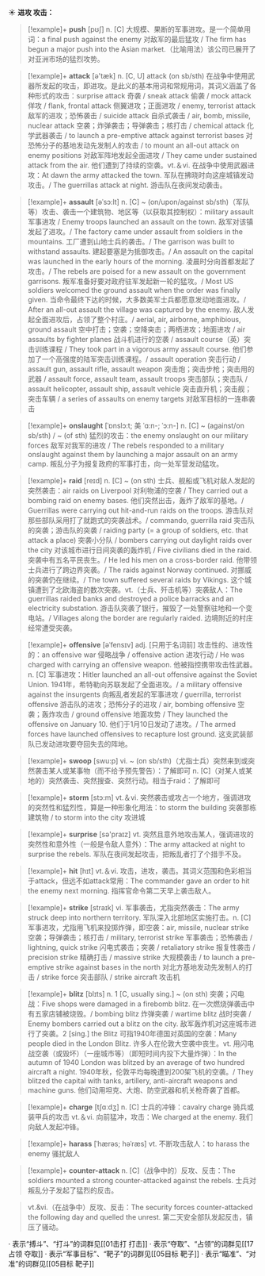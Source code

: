 ☀ <span class="category">**进攻 攻击：**</span>
>[!example]+ <span class="vocabulary">**push**</span> [pʊʃ] 
> <span class="definition">n. [C] 大规模、果断的军事进攻。是一个简单用词：</span>a final push against the enemy 对敌军的最后猛攻 / The firm has begun a major push into the Asian market.（比喻用法）该公司已展开了对亚洲市场的猛烈攻势。

>[!example]+ <span class="vocabulary">**attack**</span> [ə'tæk] 
> <span class="definition">n. [C, U] attack (on sb/sth) 在战争中使用武器所发起的攻击，即进攻。是此义的基本用词和常规用词，其词义涵盖了各种形式的攻击：</span>surprise attack 奇袭 / sneak attack 偷袭 / mock attack 佯攻 / flank, frontal attack 侧翼进攻；正面进攻 / enemy, terrorist attack 敌军的进攻；恐怖袭击 / suicide attack 自杀式袭击 / air, bomb, missile, nuclear attack 空袭；炸弹袭击；导弹袭击；核打击 / chemical attack 化学武器袭击 / to launch a pre-emptive attack against terrorist bases 对恐怖分子的基地发动先发制人的攻击 / to mount an all-out attack on enemy positions 对敌军阵地发起全面进攻 / They came under sustained attack from the air. 他们遭到了持续的空袭。<span class="definition">vt.＆vi. 在战争中使用武器进攻：</span>At dawn the army attacked the town. 军队在拂晓时向这座城镇发动攻击。/ The guerrillas attack at night. 游击队在夜间发动袭击。
           
>[!example]+ <span class="vocabulary">**assault**</span> [əˈsɔ:lt]
> <span class="definition">n. [C] ~ (on/upon/against sb/sth)（军队等）攻击、袭击一个建筑物、地区等（以获取其控制权）：</span>military assault 军事进攻 / Enemy troops launched an assault on the town. 敌军对该镇发起了进攻。/ The factory came under assault from soldiers in the mountains. 工厂遭到山地士兵的袭击。/ The garrison was built to withstand assaults. 建起要塞是为抵御攻击。/ An assault on the capital was launched in the early hours of the morning. 凌晨时分向首都发起了攻击。/ The rebels are poised for a new assault on the government garrisons. 叛军准备好要对政府驻军发起新一轮的猛攻。/ Most US soldiers welcomed the ground assault when the order was finally given. 当命令最终下达的时候，大多数美军士兵都愿意发动地面进攻。/ After an all-out assault the village was captured by the enemy. 敌人发起全面进攻后，占领了整个村庄。/ aerial, air, airborne, amphibious, ground assault 空中打击；空袭；空降突击；两栖进攻；地面进攻 / air assaults by fighter planes 战斗机进行的空袭 / assault course（英）突击训练课程 / They took part in a vigorous army assault course. 他们参加了一个高强度的陆军突击训练课程。/ assault operation 突击行动 / assault gun, assault rifle, assault weapon 突击炮；突击步枪；突击用的武器 / assault force, assault team, assault troops 突击部队；突击队 / assault helicopter, assault ship, assault vehicle 突击直升机；突击舰；突击车辆 / a series of assaults on enemy targets 对敌军目标的一连串袭击
            
>[!example]+ <span class="vocabulary">**onslaught**</span> [ˈɒnslɔ:t; 美 ˈɑ:n-; ˈɔ:n-]
> <span class="definition">n. [C] ~ (against/on sb/sth) / ~ (of sth) 猛烈的攻击：</span>the enemy onslaught on our military forces 敌军对我军的进攻 / The rebels responded to a military onslaught against them by launching a major assault on an army camp. 叛乱分子为报复政府的军事打击，向一处军营发动猛攻。
            
>[!example]+ <span class="vocabulary">**raid**</span> [reɪd]
> <span class="definition">n. [C] ~ (on sth) 士兵、舰船或飞机对敌人发起的突然袭击：</span>air raids on Liverpool 对利物浦的空袭 / They carried out a bombing raid on enemy bases. 他们突然出击，轰炸了敌军的基地。/ Guerrillas were carrying out hit-and-run raids on the troops. 游击队对那些部队采用打了就跑式的突袭战术。/ commando, guerrilla raid 突击队的突袭；游击队的突袭 / raiding party (= a group of soldiers, etc. that attack a place) 突袭小分队 / bombers carrying out daylight raids over the city 对该城市进行日间突袭的轰炸机 / Five civilians died in the raid. 突袭中有五名平民丧生。/ He led his men on a cross-border raid. 他带领士兵进行了跨边界突袭。/ The raids against Norway continued. 对挪威的突袭仍在继续。/ The town suffered several raids by Vikings. 这个城镇遭到了北欧海盗的数次突袭。<span class="definition">vt.（士兵、歼击机等）突袭敌人：</span>The guerrillas raided banks and destroyed a police barracks and an electricity substation. 游击队突袭了银行，摧毁了一处警察驻地和一个变电站。/ Villages along the border are regularly raided. 边境附近的村庄经常遭受突袭。
                      
>[!example]+ <span class="vocabulary">**offensive**</span> [əˈfensɪv]
> <span class="definition">adj. [只用于名词前] 攻击性的、进攻性的：</span>an offensive war 侵略战争 / offensive action 进攻行动 / He was charged with carrying an offensive weapon. 他被指控携带攻击性武器。<span class="definition">n. [C] 军事进攻：</span>Hitler launched an all-out offensive against the Soviet Union. 1941年，希特勒向苏联发起了全面进攻。/ a military offensive against the insurgents 向叛乱者发起的军事进攻 / guerrilla, terrorist offensive 游击队的进攻；恐怖分子的进攻 / air, bombing offensive 空袭；轰炸攻击 / ground offensive 地面攻势 / They launched the offensive on January 10. 他们于1月10日发动了进攻。/ The armed forces have launched offensives to recapture lost ground. 这支武装部队已发动进攻要夺回失去的阵地。

>[!example]+ <span class="vocabulary">**swoop**</span> [swu:p]
> <span class="definition">vi. ~ (on sb/sth)（尤指士兵）突然来到或突然袭击某人或某事物（而不给予预先警告）：</span>了解即可 <span class="definition">n. [C]（对某人或某地的）突然袭击、突然搜查、突然行动。相当于raid：</span>了解即可

>[!example]+ <span class="vocabulary">**storm**</span> [stɔ:m] 
> <span class="definition">vt.＆vi. 突然袭击或攻占一个地方，强调进攻的突然性和猛烈性，算是一种形象化用法：</span>to storm the building 突袭那栋建筑物 / to storm into the city 攻进城

>[!example]+ <span class="vocabulary">**surprise**</span> [sə'praɪz] 
> <span class="definition">vt. 突然且意外地攻击某人，强调进攻的突然性和意外性（一般是令敌人意外）：</span>The army attacked at night to surprise the rebels. 军队在夜间发起攻击，把叛乱者打了个措手不及。

>[!example]+ <span class="vocabulary">**hit**</span> [hɪt] 
> <span class="definition">vt.＆vi. 攻击，进攻，袭击。其词义范围和色彩相当于attack，但远不如attack常用：</span>The commander gave an order to hit the enemy next morning. 指挥官命令第二天早上袭击敌人。

>[!example]+ <span class="vocabulary">**strike**</span> [straɪk] 
> <span class="definition">vi. 军事袭击，尤指突然袭击：</span>The army struck deep into northern territory. 军队深入北部地区实施打击。<span class="definition">n. [C] 军事进攻，尤指用飞机来投掷炸弹，即空袭：</span>air, missile, nuclear strike 空袭；导弹袭击；核打击 / military, terrorist strike 军事袭击；恐怖袭击 / lightning, quick strike 闪电式袭击；突袭 / retaliatory strike 报复性袭击 / precision strike 精确打击 / massive strike 大规模袭击 / to launch a pre-emptive strike against bases in the north 对北方基地发动先发制人的打击 / strike force 突击部队 / strike aircraft 攻击机
           
>[!example]+ <span class="vocabulary">**blitz**</span> [blɪts]
> <span class="definition">n. 1 [C, usually sing.] ~ (on sth) 突袭；闪电战：</span>Five shops were damaged in a firebomb blitz. 在一次燃烧弹袭击中有五家店铺被烧毁。/ bombing blitz 炸弹突袭 / wartime blitz 战时突袭 / Enemy bombers carried out a blitz on the city. 敌军轰炸机对这座城市进行了突袭。<span class="definition">2 [sing.] the Blitz 可指1940年德国对英国的空袭：</span>Many people died in the London Blitz. 许多人在伦敦大空袭中丧生。<span class="definition">vt. 用闪电战空袭（或毁坏）（一座城市等）（即短时间内投下大量炸弹）：</span>In the autumn of 1940 London was blitzed by an average of two hundred aircraft a night. 1940年秋，伦敦平均每晚遭到200架飞机的空袭。/ They blitzed the capital with tanks, artillery, anti-aircraft weapons and machine guns. 他们动用坦克、大炮、防空武器和机关枪奇袭了首都。

>[!example]+ <span class="vocabulary">**charge**</span> [tʃɑːdӡ] 
> <span class="definition">n. [C] 士兵的冲锋：</span>cavalry charge 骑兵或装甲兵的攻击 <span class="definition">vt.＆vi. 向前猛冲，攻击：</span>We charged at the enemy. 我们向敌人发起冲锋。

>[!example]+ <span class="vocabulary">**harass**</span> [ˈhærəs; həˈræs]
> <span class="definition">vt. 不断攻击敌人：</span>to harass the enemy 骚扰敌人 
           
>[!example]+ <span class="vocabulary">**counter-attack**</span>
> <span class="definition">n. [C]（战争中的）反攻、反击：</span>The soldiers mounted a strong counter-attacked against the rebels. 士兵对叛乱分子发起了猛烈的反击。

> <span class="definition">vt.&vi.（在战争中）反攻、反击：</span>The security forces counter-attacked the following day and quelled the unrest. 第二天安全部队发起反击，镇压了骚动。

· 表示“搏斗”、“打斗”的词群见[[01击打 打击]]
· 表示“夺取”、“占领”的词群见[[17占领 夺取]]
· 表示“军事目标”、“靶子”的词群见[[05目标 靶子]]
· 表示“瞄准”、“对准”的词群见[[05目标 靶子]]
